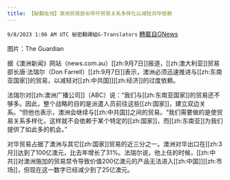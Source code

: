 ```yaml
---
title: 【秘翻在线】澳洲贸易部长呼吁贸易关系多样化以减轻对华依赖
---
```

`9/8/2023 1:06 AM UTC 秘密翻譯組G-Translators` [轉載自GNews](https://gnews.org/articles/1660536)

图片：The Guardian

据《澳洲新闻》网站（news.com.au）[[zh:9月7日]]报道，[[zh:澳大利亚]]贸易部长唐·法瑞尔（Don Farrell）[[zh:9月7日]]表示，澳洲必须迅速推进与[[zh:东南亚国家]]的贸易，以减轻对[[zh:中共国]][[zh:经济]]的过度依赖。

法瑞尔对[[zh:澳洲广播公司]]（ABC）说：“我们与[[zh:东南亚国家]]的贸易还不够多。因此，整个战略的目的是派遣人员前往这些[[zh:国家]]，建立双边关系。“但他也表示，澳洲会继续与[[zh:中共国]]之间的贸易。“我们需要做的是使贸易关系多样化，这样就不会依赖于某个特定的[[zh:国家]]，而[[zh:东南亚]]为我们提供了如此多的机会。”

对华贸易占据了澳洲与其它[[zh:国家]]贸易的近三分之一。澳洲对华出口在[[zh:3月]]达到了100亿澳元，比去年增长了31%。法瑞尔说，他上任的时候，[[zh:中共]]对澳洲施加的贸易禁令导致价值200亿澳元的产品无法进入[[zh:中国]][[zh:市场]]，但现在这一数字已经减少到了25亿澳元。
